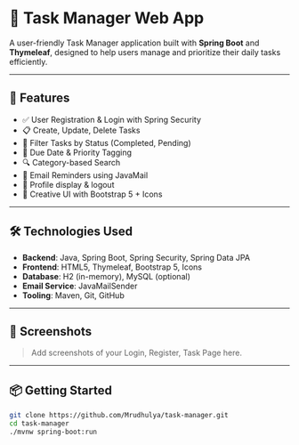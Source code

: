 # 📝 Task Manager Web App

A user-friendly Task Manager application built with **Spring Boot** and **Thymeleaf**, designed to help users manage and prioritize their daily tasks efficiently.

---

## 🚀 Features

- ✅ User Registration & Login with Spring Security
- 📋 Create, Update, Delete Tasks
- 📂 Filter Tasks by Status (Completed, Pending)
- 📆 Due Date & Priority Tagging
- 🔍 Category-based Search
- 📧 Email Reminders using JavaMail
- 👤 Profile display & logout
- 🎨 Creative UI with Bootstrap 5 + Icons

---

## 🛠️ Technologies Used

- **Backend**: Java, Spring Boot, Spring Security, Spring Data JPA
- **Frontend**: HTML5, Thymeleaf, Bootstrap 5, Icons
- **Database**: H2 (in-memory), MySQL (optional)
- **Email Service**: JavaMailSender
- **Tooling**: Maven, Git, GitHub

---

## 📸 Screenshots

> Add screenshots of your Login, Register, Task Page here.

---

## 📦 Getting Started

```bash
git clone https://github.com/Mrudhulya/task-manager.git
cd task-manager
./mvnw spring-boot:run
